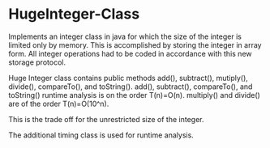 # HugeInteger-Class
Implements an integer class in java for which the size of the integer is limited only by memory. This is accomplished by storing the integer in array form. All integer operations had to be coded in accordance with this new storage protocol.

Huge Integer class contains public methods add(), subtract(), mutiply(), divide(), compareTo(), and toString().
add(), subtract(), compareTo(), and toString() runtime analysis is on the order T(n)=O(n).
multiply() and divide() are of the order T(n)=O(10^n). 

This is the trade off for the unrestricted size of the integer.

The additional timing class is used for runtime analysis.
